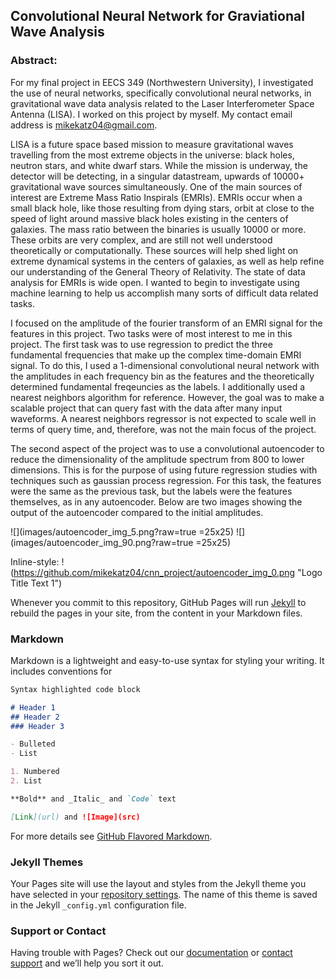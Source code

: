 ## Convolutional Neural Network for Graviational Wave Analysis

### Abstract:

For my final project in EECS 349 (Northwestern University), I investigated the use of neural networks, specifically convolutional neural networks, in gravitational wave data analysis related to the Laser Interferometer Space Antenna (LISA). I worked on this project by myself. My contact email address is mikekatz04@gmail.com. 

LISA is a future space based mission to measure gravitational waves travelling from the most extreme objects in the universe: black holes, neutron stars, and white dwarf stars. While the mission is underway, the detector will be detecting, in a singular datastream, upwards of 10000+ gravitational wave sources simultaneously. One of the main sources of interest are Extreme Mass Ratio Inspirals (EMRIs). EMRIs occur when a small black hole, like those resulting from dying stars, orbit at close to the speed of light around massive black holes existing in the centers of galaxies. The mass ratio between the binaries is usually 10000 or more. These orbits are very complex, and are still not well understood theoretically or computationally. These sources will help shed light on extreme dynamical systems in the centers of galaxies, as well as help refine our understanding of the General Theory of Relativity. The state of data analysis for EMRIs is wide open. I wanted to begin to investigate using machine learning to help us accomplish many sorts of difficult data related tasks. 

I focused on the amplitude of the fourier transform of an EMRI signal for the features in this project. Two tasks were of most interest to me in this project. The first task was to use regression to predict the three fundamental frequencies that make up the complex time-domain EMRI signal. To do this, I used a 1-dimensional convolutional neural network with the amplitudes in each frequency bin as the features and the theoretically determined fundamental freqeuncies as the labels. I additionally used a nearest neighbors algorithm for reference. However, the goal was to make a scalable project that can query fast with the data after many input waveforms. A nearest neighbors regressor is not expected to scale well in terms of query time, and, therefore, was not the main focus of the project. 

The second aspect of the project was to use a convolutional autoencoder to reduce the dimensionality of the amplitude spectrum from 800 to lower dimensions. This is for the purpose of using future regression studies with techniques such as gaussian process regression. For this task, the features were the same as the previous task, but the labels were the features themselves, as in any autoencoder. Below are two images showing the output of the autoencoder compared to the initial amplitudes. 

![](images/autoencoder_img_5.png?raw=true =25x25)	![](images/autoencoder_img_90.png?raw=true =25x25)

Inline-style: 
!(https://github.com/mikekatz04/cnn_project/autoencoder_img_0.png "Logo Title Text 1")

Whenever you commit to this repository, GitHub Pages will run [Jekyll](https://jekyllrb.com/) to rebuild the pages in your site, from the content in your Markdown files.

### Markdown

Markdown is a lightweight and easy-to-use syntax for styling your writing. It includes conventions for

```markdown
Syntax highlighted code block

# Header 1
## Header 2
### Header 3

- Bulleted
- List

1. Numbered
2. List

**Bold** and _Italic_ and `Code` text

[Link](url) and ![Image](src)
```

For more details see [GitHub Flavored Markdown](https://guides.github.com/features/mastering-markdown/).

### Jekyll Themes

Your Pages site will use the layout and styles from the Jekyll theme you have selected in your [repository settings](https://github.com/mikekatz04/cnn_project/settings). The name of this theme is saved in the Jekyll `_config.yml` configuration file.

### Support or Contact

Having trouble with Pages? Check out our [documentation](https://help.github.com/categories/github-pages-basics/) or [contact support](https://github.com/contact) and we’ll help you sort it out.
